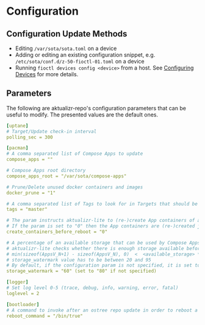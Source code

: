 # Configuration


## Configuration Update Methods

* Editing ``/var/sota/sota.toml`` on a device
* Adding or editing an existing configuration snippet, e.g. ``/etc/sota/conf.d/z-50-fioctl-01.toml`` on a device
* Running ``fioctl devices config <device>`` from a host.
  See [Configuring Devices](https://docs.foundries.io/latest/reference-manual/ota/configuring.html#ref-configuring-devices) for more details.

## Parameters

The following are aktualizr-repo's configuration parameters that can be useful to modify.
The presented values are the default ones.

```yaml
[uptane]
# Target/Update check-in interval
polling_sec = 300

[pacman]
# A comma separated list of Compose Apps to update
compose_apps = ""

# Compose Apps root directory
compose_apps_root = "/var/sota/compose-apps"

# Prune/Delete unused docker containers and images
docker_prune = "1"

# A comma separated list of Tags to look for in Targets that should be applied to a given device
tags = "master"

# The param instructs aktualizr-lite to (re-)create App containers of a new Target just before reboot if set to "1" (default).
# If the param is set to "0" then the App containers are (re-)created just after a successful boot on a new ostree version during aklite startup.
create_containers_before_reboot = "0"

# A percentage of an available storage that can be used by Compose Apps.
# aktualizr-lite checks whether there is enough storage available before performing OTA update of Compose Apps.
# min(sizeof(AppsV_N+1) - sizeof(AppsV_N), 0)  <  <available_storage> * <storage_watermark>/100
# storage_watermark value has to be between 20 and 95
# By default, if the configuration param is not specified, it is set to "80".
storage_watermark = "60" (set to "80" if not specified)

[logger]
# Set log level 0-5 (trace, debug, info, warning, error, fatal)
loglevel = 2

[bootloader]
# A command to invoke after an ostree repo update in order to reboot a system and apply the update
reboot_command = "/bin/true"
```
